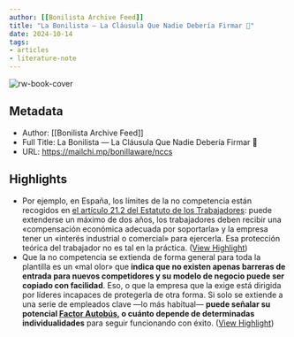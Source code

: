 ```yaml
---
author: [[Bonilista Archive Feed]]
title: "La Bonilista — La Cláusula Que Nadie Debería Firmar 📄"
date: 2024-10-14
tags: 
- articles
- literature-note
---
```

![rw-book-cover](https://mcusercontent.com/374c664073e1a1fa3deca53b4/images/4959f141-f89c-019b-247f-2c00154acaf5.jpg)

## Metadata
- Author: [[Bonilista Archive Feed]]
- Full Title: La Bonilista — La Cláusula Que Nadie Debería Firmar 📄
- URL: https://mailchi.mp/bonillaware/nccs

## Highlights
- Por ejemplo, en España, los límites de la no competencia están recogidos en [el artículo 21.2 del Estatuto de los Trabajadores](https://www.boe.es/buscar/act.php?id=BOE-A-2015-11430#a21): puede extenderse un máximo de dos años, los trabajadores deben recibir una «compensación económica adecuada por soportarla» y la empresa tener un «interés industrial o comercial» para ejercerla. Esa protección teórica del trabajador no es tal en la práctica. ([View Highlight](https://read.readwise.io/read/01ja3smr51shx8yc244sk3hhj3))
- Que la no competencia se extienda de forma general para toda la plantilla es un «mal olor» que **indica que no existen apenas barreras de entrada para nuevos competidores y su modelo de negocio puede ser copiado con facilidad**. Eso, o que la empresa que la exige está dirigida por líderes incapaces de protegerla de otra forma. 
  Si solo se extiende a una serie de empleados clave —lo más habitual— **puede señalar su potencial [Factor Autobús](https://es.wikipedia.org/wiki/Bus_factor), o cuánto depende de determinadas individualidades** para seguir funcionando con éxito. ([View Highlight](https://read.readwise.io/read/01ja3sr3jj2jke396d6er3x49x))
